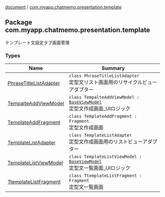 [document](../index.md) / [com.myapp.chatmemo.presentation.template](./index.md)

## Package com.myapp.chatmemo.presentation.template

テンプレート文設定タブ画面管理

### Types

| Name | Summary |
|---|---|
| [PhraseTitleListAdapter](-phrase-title-list-adapter/index.md) | `class PhraseTitleListAdapter`<br>定型文リスト画面用のリサイクルビューアダプター |
| [TempalteAddViewModel](-tempalte-add-view-model/index.md) | `class TempalteAddViewModel : `[`BaseViewModel`](../com.myapp.chatmemo.presentation.utils.expansion/-base-view-model/index.md)<br>定型文作成画面_UIロジック |
| [TemplateAddFragment](-template-add-fragment/index.md) | `class TemplateAddFragment : Fragment`<br>定型文作成画面 |
| [TemplateListAdapter](-template-list-adapter/index.md) | `class TemplateListAdapter`<br>定型文作成画面用のリストビューアダプター |
| [TemplateListViewModel](-template-list-view-model/index.md) | `class TemplateListViewModel : `[`BaseViewModel`](../com.myapp.chatmemo.presentation.utils.expansion/-base-view-model/index.md)<br>定型文一覧画面_UIロジック |
| [TtemplateListFragment](-ttemplate-list-fragment/index.md) | `class TtemplateListFragment : Fragment`<br>定型文一覧画面 |
